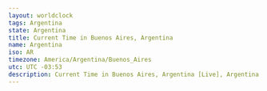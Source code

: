 ```yaml
---
layout: worldclock
tags: Argentina
state: Argentina
title: Current Time in Buenos Aires, Argentina
name: Argentina
iso: AR
timezone: America/Argentina/Buenos_Aires
utc: UTC -03:53
description: Current Time in Buenos Aires, Argentina [Live], Argentina. Live update now time in Buenos Aires, timezone America/Argentina/Buenos_Aires, UTC -03:53, Country ISO code & Current Local Time.
---
```


